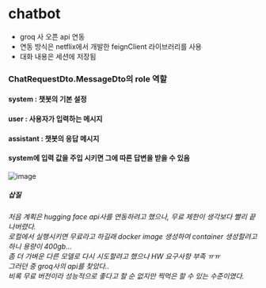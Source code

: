 # chatbot
+ groq 사 오픈 api 연동
+ 연동 방식은 netflix에서 개발한 feignClient 라이브러리를 사용
+ 대화 내용은 세션에 저장됨  


### ChatRequestDto.MessageDto의 role 역할
#### system : 챗봇의 기본 설정
#### user : 사용자가 입력하는 메시지
#### assistant : 챗봇의 응답 메시지

#### system에 입력 값을 주입 시키면 그에 따른 답변을 받을 수 있음
![image](https://github.com/user-attachments/assets/32f1d782-59f2-4e26-b89b-ab00945cda96)



##### 삽질
###### 처음 계획은 hugging face api사를 연동하려고 했으나, 무료 제한이 생각보다 빨리 끝나버렸다.<br>로컬에서 실행시키면 무료라고 하길래 docker image 생성하여 container 생성할려고 하니 용량이 400gb...<br>좀 더 가벼운 다른 모델로 다시 시도할려고 했으나 HW 요구사항 부족 ㅠㅠ<br>그러던 중 groq사의 api를 찾았다..<br>비록 무료 버전이라 성능적으로 좋다고 할 순 없지만 찍먹은 할 수 있는 수준이였다.
